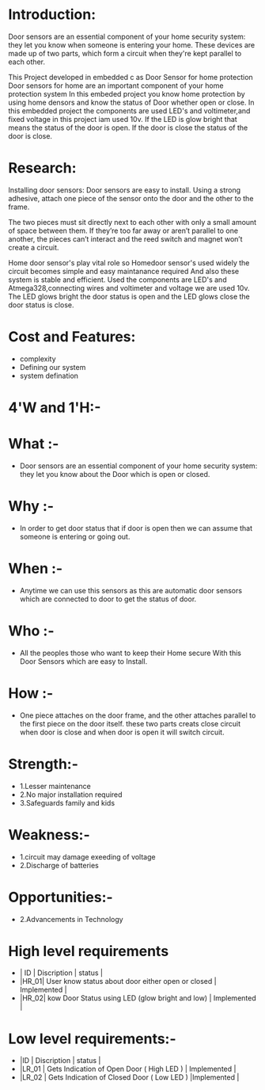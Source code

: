 # Introduction:
Door sensors are an essential component of your home security system: they let you know when someone is entering your home. These devices are made up of two parts, which form a circuit when they're kept parallel to each other.

This Project developed  in embedded c as  Door Sensor for home protection Door sensors for home are an important component of your home protection system In this embeded project you know home protection by using home densors and know the status of Door whether open or close. In this embedded project the components are used LED's and voltimeter,and fixed voltage in this project iam used 10v. If the LED  is glow bright that means the status of the door is open. If the door is close the status of the door is close.

# Research:
Installing door sensors:
Door sensors are easy to install. Using a strong adhesive, attach one piece of the sensor onto the door and the other to the frame.

The two pieces must sit directly next to each other with only a small amount of space between them. If they’re too far away or aren’t parallel to one another, the pieces can’t interact and the reed switch and magnet won’t create a circuit.

Home door sensor's play vital role so Homedoor sensor's used widely the circuit becomes simple and easy maintanance required And also these system is stable and efficient. Used the components are LED's and Atmega328,connecting wires and voltimeter and voltage we are used 10v.
The LED glows bright the door status is open and the LED glows close the door status is close.

# Cost and Features:
 * complexity
 * Defining our system
 * system defination

# 4'W and 1'H:-
# What :-
  * Door sensors are an essential component of your home security system: they let you know about the Door which is open or closed.
# Why :-
  * In order to get door status that if door is open then we can assume that someone is entering or going out.
# When :-
  * Anytime we can use this sensors as this are automatic door sensors which are connected to door to get the status of door.
# Who :-
  * All the peoples those who want to keep their Home secure With this Door Sensors which are easy to Install.
# How :-
  * One piece attaches on the door frame, and the other attaches parallel to the first piece on the door itself.
   these two parts creats close circuit when door is close and when door is open it will switch circuit.

# Strength:-
 * 1.Lesser maintenance
 * 2.No major installation required
 * 3.Safeguards family and kids
# Weakness:-
 * 1.circuit may damage exeeding of voltage
 * 2.Discharge of batteries
# Opportunities:-
 * 2.Advancements in Technology
 
 # High level requirements
* | ID  |                      	Discription	                      |         status      |
* |HR_01|	    User know  status about door  either open or closed	|        Implemented  |
* |HR_02|    kow Door Status using LED (glow bright and low)      |       	Implemented  |

# Low level requirements:-

* |ID    |   	              Discription	                |  status     |
* |LR_01	|  Gets Indication of Open Door ( High LED )	  | Implemented |
* |LR_02	|  Gets Indication of Closed Door ( Low LED )  |Implemented  |

